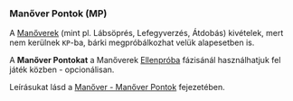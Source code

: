 ### Manőver Pontok (MP)

A [Manőverek](065_00_manoverek.md) (mint pl.  Lábsöprés, Lefegyverzés, Átdobás) kivételek, mert nem kerülnek `KP`-ba, bárki megpróbálkozhat velük alapesetben is. 

A **Manőver Pontokat** a Manőverek [Ellenpróba](065_04_manover_vegbevitele.md#ellenpróba-e) fázisánál használhatjuk fel játék közben - opcionálisan.

Leírásukat lásd a [Manőver - Manőver Pontok](065_02_manover_pontok.md) fejezetében.
